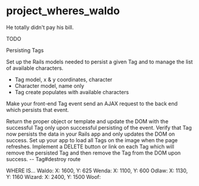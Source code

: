 project_wheres_waldo
====================

He totally didn't pay his bill.


TODO

Persisting Tags

Set up the Rails models needed to persist a given Tag and to manage the list of available characters.
  - Tag model, x & y coordinates, character
  - Character model, name only
  - Tag create populates with available characters

Make your front-end Tag event send an AJAX request to the back end which persists that event.


Return the proper object or template and update the DOM with the successful Tag only upon successful persisting of the event.
Verify that Tag now persists the data in your Rails app and only updates the DOM on success.
Set up your app to load all Tags on the image when the page refreshes.
Implement a DELETE button or link on each Tag which will remove the persisted Tag and then remove the Tag from the DOM upon success.
  -- Tag#destroy route

WHERE IS...
  Waldo: X: 1600, Y: 625
  Wenda: X: 1100, Y: 600
  Odlaw: X: 1130, Y: 1160
  Wizard: X: 2400, Y: 1500
  Woof: